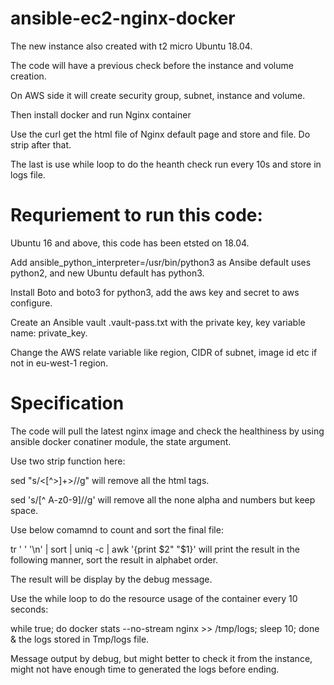 # ansible-ec2-nginx-docker


The new instance also created with t2 micro Ubuntu 18.04.

The code will have a previous check before the instance and volume creation. 

On AWS side it will create security group, subnet, instance and volume.

Then install docker and run Nginx container

Use the curl get the html file of Nginx default page and store and file. Do strip after that. 

The last is use while loop to do the heanth check run every 10s and store in logs file.


# Requriement to run this code:

Ubuntu 16 and above, this code has been etsted on 18.04. 

Add ansible_python_interpreter=/usr/bin/python3 as Ansibe default uses python2, and new Ubuntu default has python3.

Install Boto and boto3 for python3, add the aws key and secret to aws configure. 

Create an Ansible vault .vault-pass.txt with the private key, key variable name: private_key. 

Change the AWS relate variable like region, CIDR of subnet, image id etc if not in eu-west-1 region.

# Specification

The code will pull the latest nginx image and check the healthiness by using ansible docker conatiner module, the state argument.

Use two strip function here: 

sed "s/<[^>]\+>//g"   will remove all the html tags.

sed 's/[^ A-z0-9]//g'   will remove all the none alpha and numbers but keep space.

Use below comamnd to count and sort the final file:

tr ' ' '\n' | sort | uniq -c | awk '{print $2" "$1}' will print the result in the following manner, sort the result in alphabet order.

The result will be display by the debug message.

Use the while loop to do the resource usage of the container every 10 seconds:

while true; do docker stats --no-stream nginx >> /tmp/logs; sleep 10; done &  the logs stored in Tmp/logs file.

Message output by debug, but might better to check it from the instance, might not have enough time to generated the logs before ending.
